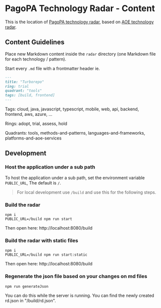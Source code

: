# PagoPA Technology Radar - Content

This is the location of [PagoPA technology radar](https://pagopa.github.io/engineering/technology-radar/index.html),
based on [AOE technology radar](https://github.com/AOEpeople/aoe_technology_radar).

## Content Guidelines

Place new Markdown content inside the `radar` directory (one Markdown file for each technology / pattern).

Start every `.md` file with a frontmatter header ie.

```md
---
title: "Turborepo"
ring: trial
quadrant: "tools"
tags: [build, frontend]
---
```

Tags: cloud, java, javascript, typescript, mobile, web, api, backend, frontend, aws, azure, ...

Rings: adopt, trial, assess, hold

Quadrants: tools, methods-and-patterns, languages-and-frameworks, platforms-and-aoe-services

## Development

### Host the application under a sub path

To host the application under a sub path, set the environment variable `PUBLIC_URL`,
The default is `/`.

> For local development use `/build` and use this for the following steps.

### Build the radar

```
npm i
PUBLIC_URL=/build npm run start
```

Then open here: http://localhost:8080/build

### Build the radar with static files

```
npm i
PUBLIC_URL=/build npm run start:static
```

Then open here: http://localhost:8080/build

### Regenerate the json file based on your changes on md files

```
npm run generateJson
```

You can do this while the server is running.
You can find the newly created rd.json in "/build/rd.json".
